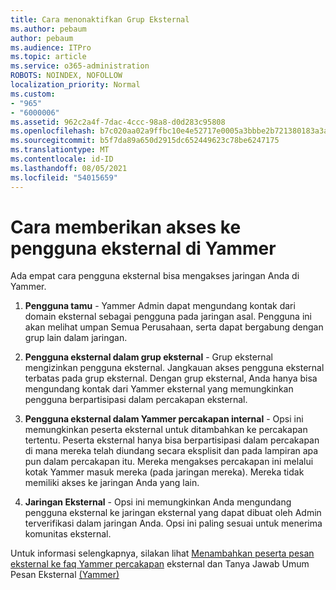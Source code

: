 ```yaml
---
title: Cara menonaktifkan Grup Eksternal
ms.author: pebaum
author: pebaum
ms.audience: ITPro
ms.topic: article
ms.service: o365-administration
ROBOTS: NOINDEX, NOFOLLOW
localization_priority: Normal
ms.custom:
- "965"
- "6000006"
ms.assetid: 962c2a4f-7dac-4ccc-98a8-d0d283c95808
ms.openlocfilehash: b7c020aa02a9ffbc10e4e52717e0005a3bbbe2b721380183a3a0c90387b1dd4d
ms.sourcegitcommit: b5f7da89a650d2915dc652449623c78be6247175
ms.translationtype: MT
ms.contentlocale: id-ID
ms.lasthandoff: 08/05/2021
ms.locfileid: "54015659"
---
```

# <a name="how-to-give-access-to-external-users-in-yammer"></a>Cara memberikan akses ke pengguna eksternal di Yammer

Ada empat cara pengguna eksternal bisa mengakses jaringan Anda di Yammer.
  
1. **Pengguna tamu** - Yammer Admin dapat mengundang kontak dari domain eksternal sebagai pengguna pada jaringan asal. Pengguna ini akan melihat umpan Semua Perusahaan, serta dapat bergabung dengan grup lain dalam jaringan.

2. **Pengguna eksternal dalam grup eksternal** - Grup eksternal mengizinkan pengguna eksternal. Jangkauan akses pengguna eksternal terbatas pada grup eksternal. Dengan grup eksternal, Anda hanya bisa mengundang kontak dari Yammer eksternal yang memungkinkan pengguna berpartisipasi dalam percakapan eksternal.

3. **Pengguna eksternal dalam Yammer percakapan internal** - Opsi ini memungkinkan peserta eksternal untuk ditambahkan ke percakapan tertentu. Peserta eksternal hanya bisa berpartisipasi dalam percakapan di mana mereka telah diundang secara eksplisit dan pada lampiran apa pun dalam percakapan itu. Mereka mengakses percakapan ini melalui kotak Yammer masuk mereka (pada jaringan mereka). Mereka tidak memiliki akses ke jaringan Anda yang lain.

4. **Jaringan Eksternal** - Opsi ini memungkinkan Anda mengundang pengguna eksternal ke jaringan eksternal yang dapat dibuat oleh Admin terverifikasi dalam jaringan Anda. Opsi ini paling sesuai untuk menerima komunitas eksternal.

Untuk informasi selengkapnya, silakan lihat [Menambahkan peserta pesan eksternal ke faq Yammer percakapan](https://docs.microsoft.com/yammer/work-with-external-users/add-external-participants) eksternal dan Tanya Jawab Umum Pesan Eksternal [(Yammer)](https://docs.microsoft.com/yammer/work-with-external-users/external-messaging-faq)
  